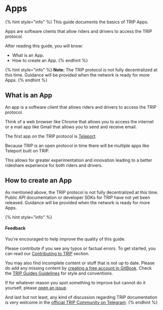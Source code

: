 # Apps

{% hint style="info" %}
This guide documents the basics of TRIP Apps.

Apps are software clients that allow riders and drivers to access the TRIP protocol.

After reading this guide, you will know:

* What is an App.
* How to create an App.
{% endhint %}

{% hint style="info" %}
**Note:** The TRIP protocol is not fully decentralized at this time. Guidance will be provided when the network is ready for more Apps.
{% endhint %}

## What is an App

An app is a software client that allows riders and drivers to access the TRIP protocol.

Think of a web browser like Chrome that allows you to access the internet or a mail app like Gmail that allows you to send and receive email.

The first app on the TRIP protocol is [Teleport](https://www.teleport.xyz/).

Because TRIP is an open protocol in time there will be multiple apps like Teleport built on TRIP.

This allows for greater experimentation and innovation leading to a better rideshare experience for both riders and drivers.

## How to create an App

As mentioned above, the TRIP protocol is not fully decentralized at this time. Public API documentation or developer SDKs for TRIP have not yet been released. Guidance will be provided when the network is ready for more Apps.

{% hint style="info" %}
#### Feedback

You're encouraged to help improve the quality of this guide.

Please contribute if you see any typos or factual errors. To get started, you can read our [Contributing to TRIP](https://guides.trip.dev/contributing/contributing-to-trip) section.

You may also find incomplete content or stuff that is not up to date. Please do add any missing content by [creating a free account in GitBook](https://app.gitbook.com/invite/0WSd8UiSeH2xhfJrSbUr/YFiygcuBiy7oN3WJyDRs). Check the [TRIP Guides Guidelines](https://guides.trip.dev/contributing/guides-guidelines) for style and conventions.

If for whatever reason you spot something to improve but cannot do it yourself, please [open an issue](https://github.com/TeleportXYZ/TRIP-Guides/issues/).

And last but not least, any kind of discussion regarding TRIP documentation is very welcome in the [official TRIP Community on Telegram](https://trip.dev/chat).
{% endhint %}
